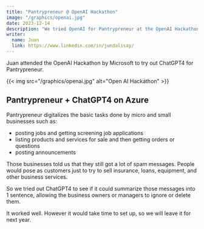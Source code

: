 ```yaml
---
title: "Pantrypreneur @ OpenAI Hackathon"
image: "/graphics/openai.jpg"
date: 2023-12-14
description: "We tried OpenAI for Pantrypreneur at the OpenAI Hackathon"
writer:
  name: Juan
  link: https://www.linkedin.com/in/jundalisay/
---
```



Juan attended the OpenAI Hackathon by Microsoft to try out ChatGPT4 for Pantrypreneur. 

{{< img src="/graphics/openai.jpg" alt="Open AI Hackathon" >}}


## Pantrypreneur + ChatGPT4 on Azure

Pantrypreneur digitalizes the basic tasks done by micro and small businesses such as:
- posting jobs and getting screening job applications
- listing products and services for sale and then getting orders or questions
- posting announcements 

Those businesses told us that they still got a lot of spam messages. People would pose as customers just to try to sell insurance, loans, equipment, and other business services. 

So we tried out ChatGPT4 to see if it could summarize those messages into 1 sentence, allowing the business owners or managers to ignore or delete them. 

It worked well. However it would take time to set up, so we will leave it for next year. 



<!-- - getting customer orders, feedback, questions -->



<!-- Azure is  -->

